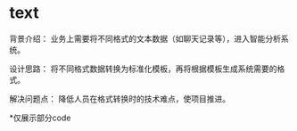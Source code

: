 # text
背景介绍： 业务上需要将不同格式的文本数据（如聊天记录等），进入智能分析系统。

设计思路： 将不同格式数据转换为标准化模板，再将根据模板生成系统需要的格式。

解决问题点： 降低人员在格式转换时的技术难点，使项目推进。

*仅展示部分code
